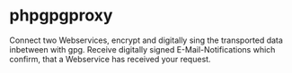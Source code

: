 phpgpgproxy
===========

Connect two Webservices, encrypt and digitally sing the transported data inbetween with gpg.
Receive digitally signed E-Mail-Notifications which confirm, that a Webservice has received your request.
